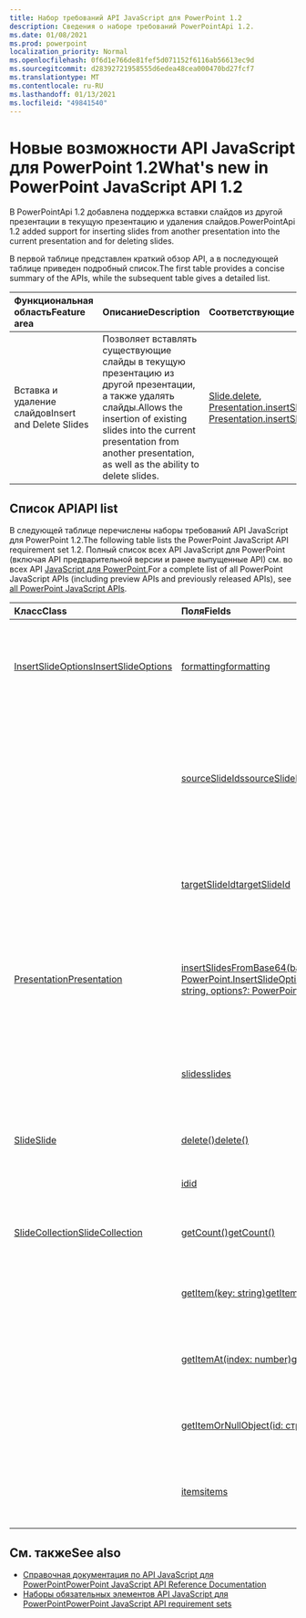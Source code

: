 ```yaml
---
title: Набор требований API JavaScript для PowerPoint 1.2
description: Сведения о наборе требований PowerPointApi 1.2.
ms.date: 01/08/2021
ms.prod: powerpoint
localization_priority: Normal
ms.openlocfilehash: 0f6d1e766de81fef5d071152f6116ab56613ec9d
ms.sourcegitcommit: d28392721958555d6edea48cea000470bd27fcf7
ms.translationtype: MT
ms.contentlocale: ru-RU
ms.lasthandoff: 01/13/2021
ms.locfileid: "49841540"
---
```

# <a name="whats-new-in-powerpoint-javascript-api-12"></a><span data-ttu-id="ab9ec-103">Новые возможности API JavaScript для PowerPoint 1.2</span><span class="sxs-lookup"><span data-stu-id="ab9ec-103">What's new in PowerPoint JavaScript API 1.2</span></span>

<span data-ttu-id="ab9ec-104">В PowerPointApi 1.2 добавлена поддержка вставки слайдов из другой презентации в текущую презентацию и удаления слайдов.</span><span class="sxs-lookup"><span data-stu-id="ab9ec-104">PowerPointApi 1.2 added support for inserting slides from another presentation into the current presentation and for deleting slides.</span></span>

<span data-ttu-id="ab9ec-105">В первой таблице представлен краткий обзор API, а в последующей таблице приведен подробный список.</span><span class="sxs-lookup"><span data-stu-id="ab9ec-105">The first table provides a concise summary of the APIs, while the subsequent table gives a detailed list.</span></span>

| <span data-ttu-id="ab9ec-106">Функциональная область</span><span class="sxs-lookup"><span data-stu-id="ab9ec-106">Feature area</span></span> | <span data-ttu-id="ab9ec-107">Описание</span><span class="sxs-lookup"><span data-stu-id="ab9ec-107">Description</span></span> | <span data-ttu-id="ab9ec-108">Соответствующие объекты</span><span class="sxs-lookup"><span data-stu-id="ab9ec-108">Relevant objects</span></span> |
|:--- |:--- |:--- |
| <span data-ttu-id="ab9ec-109">Вставка и удаление слайдов</span><span class="sxs-lookup"><span data-stu-id="ab9ec-109">Insert and Delete Slides</span></span> | <span data-ttu-id="ab9ec-110">Позволяет вставлять существующие слайды в текущую презентацию из другой презентации, а также удалять слайды.</span><span class="sxs-lookup"><span data-stu-id="ab9ec-110">Allows the insertion of existing slides into the current presentation from another presentation, as well as the ability to delete slides.</span></span> | <span data-ttu-id="ab9ec-111">[Slide.delete](/javascript/api/powerpoint/powerpoint.slide#delete--), [Presentation.insertSlidesFromBase64](/javascript/api/powerpoint/powerpoint.presentation#insertslidesfrombase64-base64file--options-)</span><span class="sxs-lookup"><span data-stu-id="ab9ec-111">[Slide.delete](/javascript/api/powerpoint/powerpoint.slide#delete--), [Presentation.insertSlidesFromBase64](/javascript/api/powerpoint/powerpoint.presentation#insertslidesfrombase64-base64file--options-)</span></span>|

## <a name="api-list"></a><span data-ttu-id="ab9ec-112">Список API</span><span class="sxs-lookup"><span data-stu-id="ab9ec-112">API list</span></span>

<span data-ttu-id="ab9ec-113">В следующей таблице перечислены наборы требований API JavaScript для PowerPoint 1.2.</span><span class="sxs-lookup"><span data-stu-id="ab9ec-113">The following table lists the PowerPoint JavaScript API requirement set 1.2.</span></span> <span data-ttu-id="ab9ec-114">Полный список всех API JavaScript для PowerPoint (включая API предварительной версии и ранее выпущенные API) см. во всех API [JavaScript для PowerPoint.](/javascript/api/powerpoint?view=powerpoint-js-preview&preserve-view=true)</span><span class="sxs-lookup"><span data-stu-id="ab9ec-114">For a complete list of all PowerPoint JavaScript APIs (including preview APIs and previously released APIs), see [all PowerPoint JavaScript APIs](/javascript/api/powerpoint?view=powerpoint-js-preview&preserve-view=true).</span></span>

| <span data-ttu-id="ab9ec-115">Класс</span><span class="sxs-lookup"><span data-stu-id="ab9ec-115">Class</span></span> | <span data-ttu-id="ab9ec-116">Поля</span><span class="sxs-lookup"><span data-stu-id="ab9ec-116">Fields</span></span> | <span data-ttu-id="ab9ec-117">Описание</span><span class="sxs-lookup"><span data-stu-id="ab9ec-117">Description</span></span> |
|:---|:---|:---|
|[<span data-ttu-id="ab9ec-118">InsertSlideOptions</span><span class="sxs-lookup"><span data-stu-id="ab9ec-118">InsertSlideOptions</span></span>](/javascript/api/powerpoint/powerpoint.insertslideoptions)|[<span data-ttu-id="ab9ec-119">formatting</span><span class="sxs-lookup"><span data-stu-id="ab9ec-119">formatting</span></span>](/javascript/api/powerpoint/powerpoint.insertslideoptions#formatting)|<span data-ttu-id="ab9ec-120">Указывает форматирование, которое будет применяться во время вставки слайда.</span><span class="sxs-lookup"><span data-stu-id="ab9ec-120">Specifies which formatting to use during slide insertion.</span></span>|
||[<span data-ttu-id="ab9ec-121">sourceSlideIds</span><span class="sxs-lookup"><span data-stu-id="ab9ec-121">sourceSlideIds</span></span>](/javascript/api/powerpoint/powerpoint.insertslideoptions#sourceslideids)|<span data-ttu-id="ab9ec-122">Указывает слайды из презентации источника, которые будут вставлены в текущую презентацию.</span><span class="sxs-lookup"><span data-stu-id="ab9ec-122">Specifies the slides from the source presentation that will be inserted into the current presentation.</span></span>|
||[<span data-ttu-id="ab9ec-123">targetSlideId</span><span class="sxs-lookup"><span data-stu-id="ab9ec-123">targetSlideId</span></span>](/javascript/api/powerpoint/powerpoint.insertslideoptions#targetslideid)|<span data-ttu-id="ab9ec-124">Указывает место вставки новых слайдов в презентацию.</span><span class="sxs-lookup"><span data-stu-id="ab9ec-124">Specifies where in the presentation the new slides will be inserted.</span></span>|
|[<span data-ttu-id="ab9ec-125">Presentation</span><span class="sxs-lookup"><span data-stu-id="ab9ec-125">Presentation</span></span>](/javascript/api/powerpoint/powerpoint.presentation)|[<span data-ttu-id="ab9ec-126">insertSlidesFromBase64(base64File: string, options?: PowerPoint.InsertSlideOptions)</span><span class="sxs-lookup"><span data-stu-id="ab9ec-126">insertSlidesFromBase64(base64File: string, options?: PowerPoint.InsertSlideOptions)</span></span>](/javascript/api/powerpoint/powerpoint.presentation#insertslidesfrombase64-base64file--options-)|<span data-ttu-id="ab9ec-127">Вставляет указанные слайды из презентации в текущую презентацию.</span><span class="sxs-lookup"><span data-stu-id="ab9ec-127">Inserts the specified slides from a presentation into the current presentation.</span></span>|
||[<span data-ttu-id="ab9ec-128">slides</span><span class="sxs-lookup"><span data-stu-id="ab9ec-128">slides</span></span>](/javascript/api/powerpoint/powerpoint.presentation#slides)|<span data-ttu-id="ab9ec-129">Возвращает упорядоченную коллекцию слайдов в презентации.</span><span class="sxs-lookup"><span data-stu-id="ab9ec-129">Returns an ordered collection of slides in the presentation.</span></span>|
|[<span data-ttu-id="ab9ec-130">Slide</span><span class="sxs-lookup"><span data-stu-id="ab9ec-130">Slide</span></span>](/javascript/api/powerpoint/powerpoint.slide)|[<span data-ttu-id="ab9ec-131">delete()</span><span class="sxs-lookup"><span data-stu-id="ab9ec-131">delete()</span></span>](/javascript/api/powerpoint/powerpoint.slide#delete--)|<span data-ttu-id="ab9ec-132">Удаляет слайд из презентации.</span><span class="sxs-lookup"><span data-stu-id="ab9ec-132">Deletes the slide from the presentation.</span></span>|
||[<span data-ttu-id="ab9ec-133">id</span><span class="sxs-lookup"><span data-stu-id="ab9ec-133">id</span></span>](/javascript/api/powerpoint/powerpoint.slide#id)|<span data-ttu-id="ab9ec-134">Получает уникальный ИД слайда.</span><span class="sxs-lookup"><span data-stu-id="ab9ec-134">Gets the unique ID of the slide.</span></span>|
|[<span data-ttu-id="ab9ec-135">SlideCollection</span><span class="sxs-lookup"><span data-stu-id="ab9ec-135">SlideCollection</span></span>](/javascript/api/powerpoint/powerpoint.slidecollection)|[<span data-ttu-id="ab9ec-136">getCount()</span><span class="sxs-lookup"><span data-stu-id="ab9ec-136">getCount()</span></span>](/javascript/api/powerpoint/powerpoint.slidecollection#getcount--)|<span data-ttu-id="ab9ec-137">Получает количество слайдов в коллекции.</span><span class="sxs-lookup"><span data-stu-id="ab9ec-137">Gets the number of slides in the collection.</span></span>|
||[<span data-ttu-id="ab9ec-138">getItem(key: string)</span><span class="sxs-lookup"><span data-stu-id="ab9ec-138">getItem(key: string)</span></span>](/javascript/api/powerpoint/powerpoint.slidecollection#getitem-key-)|<span data-ttu-id="ab9ec-139">Получает слайд с использованием уникального ИД.</span><span class="sxs-lookup"><span data-stu-id="ab9ec-139">Gets a slide using its unique ID.</span></span>|
||[<span data-ttu-id="ab9ec-140">getItemAt(index: number)</span><span class="sxs-lookup"><span data-stu-id="ab9ec-140">getItemAt(index: number)</span></span>](/javascript/api/powerpoint/powerpoint.slidecollection#getitemat-index-)|<span data-ttu-id="ab9ec-141">Получает слайд с помощью индекса на основе нуля в коллекции.</span><span class="sxs-lookup"><span data-stu-id="ab9ec-141">Gets a slide using its zero-based index in the collection.</span></span>|
||[<span data-ttu-id="ab9ec-142">getItemOrNullObject(id: строка)</span><span class="sxs-lookup"><span data-stu-id="ab9ec-142">getItemOrNullObject(id: string)</span></span>](/javascript/api/powerpoint/powerpoint.slidecollection#getitemornullobject-id-)|<span data-ttu-id="ab9ec-143">Получает слайд с использованием уникального ИД.</span><span class="sxs-lookup"><span data-stu-id="ab9ec-143">Gets a slide using its unique ID.</span></span>|
||[<span data-ttu-id="ab9ec-144">items</span><span class="sxs-lookup"><span data-stu-id="ab9ec-144">items</span></span>](/javascript/api/powerpoint/powerpoint.slidecollection#items)|<span data-ttu-id="ab9ec-145">Получает загруженные дочерние элементы в этой коллекции.</span><span class="sxs-lookup"><span data-stu-id="ab9ec-145">Gets the loaded child items in this collection.</span></span>|

## <a name="see-also"></a><span data-ttu-id="ab9ec-146">См. также</span><span class="sxs-lookup"><span data-stu-id="ab9ec-146">See also</span></span>

- [<span data-ttu-id="ab9ec-147">Справочная документация по API JavaScript для PowerPoint</span><span class="sxs-lookup"><span data-stu-id="ab9ec-147">PowerPoint JavaScript API Reference Documentation</span></span>](/javascript/api/powerpoint?view=powerpoint-js-1.2&preserve-view=true)
- [<span data-ttu-id="ab9ec-148">Наборы обязательных элементов API JavaScript для PowerPoint</span><span class="sxs-lookup"><span data-stu-id="ab9ec-148">PowerPoint JavaScript API requirement sets</span></span>](powerpoint-api-requirement-sets.md)
